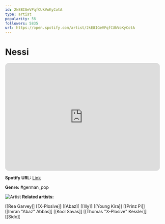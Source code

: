 ```yaml
---
id: 2kE8IGeVPqfCUkVoKyCotA
type: artist
popularity: 56
followers: 5835
url: https://open.spotify.com/artist/2kE8IGeVPqfCUkVoKyCotA
---
```

# Nessi

<iframe style="border-radius:12px" src="https://open.spotify.com/embed/artist/2kE8IGeVPqfCUkVoKyCotA" width="100%" height="352" frameBorder="0" allowfullscreen="" allow="autoplay; clipboard-write; encrypted-media; fullscreen; picture-in-picture" loading="lazy"></iframe>

**Spotify URL:** [Link](https://open.spotify.com/artist/2kE8IGeVPqfCUkVoKyCotA)

**Genre:**  #german_pop

![Artist](https://i.scdn.co/image/ab6761610000e5eb9911309ed6fcf4ea1ccb6b5e)
**Related artists:**

[[Rea Garvey]]
[[X-Plosive]]
[[Abaz]]
[[Illy]]
[[Young Kira]]
[[Prinz Pi]]
[[Imran "Abaz" Abbas]]
[[Kool Savas]]
[[Thomas "X-Plosive" Kessler]]
[[Sido]]
